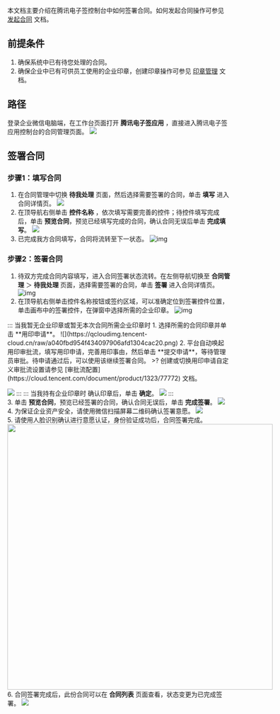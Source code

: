 本文档主要介绍在腾讯电子签控制台中如何签署合同。如何发起合同操作可参见 [发起合同](https://cloud.tencent.com/document/product/1323/77774) 文档。

## 前提条件
1. 确保系统中已有待您处理的合同。
2. 确保企业中已有可供员工使用的企业印章，创建印章操作可参见 [印章管理](https://cloud.tencent.com/document/product/1323/59451) 文档。

## 路径
登录企业微信电脑端，在工作台页面打开 **腾讯电子签应用** ，直接进入腾讯电子签应用控制台的合同管理页面。
![](https://qcloudimg.tencent-cloud.cn/raw/c20c201984e22ae3ae840fd60307c029.png)      


## 签署合同

### 步骤1：填写合同
1. 在合同管理中切换 **待我处理** 页面，然后选择需要签署的合同，单击 **填写** 进入合同详情页。
![](https://qcloudimg.tencent-cloud.cn/raw/6ebf86121612e75bc5d44c063b7e32c4.png)
2. 在顶导航右侧单击 **控件名称** ，依次填写需要完善的控件；待控件填写完成后，单击 **预览合同**，预览已经填写完成的合同，确认合同无误后单击 **完成填写**。
![](https://qcloudimg.tencent-cloud.cn/raw/148ad97052beb35aebf6345767b09630.png)      
3. 已完成我方合同填写，合同将流转至下一状态。
![img](https://qcloudimg.tencent-cloud.cn/raw/4d549efcb381b5e4474a334239aef688.png)        



### 步骤2：签署合同
1. 待双方完成合同内容填写，进入合同签署状态流转。在左侧导航切换至 **合同管理** ＞ **待我处理** 页面，选择需要签署的合同，单击 **签署** 进入合同详情页。
![img](https://qcloudimg.tencent-cloud.cn/raw/3cffcea29cc0be5bcaf7a156d76cd4f5.png)        
2. 在顶导航右侧单击控件名称按钮或签约区域，可以准确定位到签署控件位置，单击画布中的签署控件，在弹窗中选择所需的企业印章。
![img](https://qcloudimg.tencent-cloud.cn/raw/3a727fbd851cc83cba7ff7a542916663.png)        
<dx-tabs>
::: 当我暂无企业印章或暂无本次合同所需企业印章时
1. 选择所需的合同印章并单击 **用印申请**。
![](https://qcloudimg.tencent-cloud.cn/raw/a040fbd954f434097906afd1304cac20.png)       
2. 平台自动唤起用印审批流，填写用印申请，完善用印事由，然后单击 **提交申请**，等待管理员审批。待申请通过后，可以使用该继续签署合同。
>? 创建或切换用印申请自定义审批流设置请参见 [审批流配置](https://cloud.tencent.com/document/product/1323/77772) 文档。

 ![](https://qcloudimg.tencent-cloud.cn/raw/23caa73eb14ee28f1350134dae94141f.png) 
:::
::: 当我持有企业印章时
确认印章后，单击 **确定**。
 ![](https://qcloudimg.tencent-cloud.cn/raw/1ab8a46b3f0255189f84a65d159abfa3.png)
:::
</dx-tabs>   
3. 单击 **预览合同**，预览已经签署的合同，确认合同无误后，单击 **完成签署**。
![](https://qcloudimg.tencent-cloud.cn/raw/6039b8a5497093419eba86ba935d1ad9.png)      
4. 为保证企业资产安全，请使用微信扫描屏幕二维码确认签署意愿。
![](https://qcloudimg.tencent-cloud.cn/raw/488b58cf2cc61801f37e3a628ad905d3.png)       
5. 请使用人脸识别确认进行意愿认证，身份验证成功后，合同签署完成。
<img style="width:600px; max-width: inherit;" src="https://qcloudimg.tencent-cloud.cn/raw/e06dda32c2c84a50c2b044205c9d6ef2.png" />
6. 合同签署完成后，此份合同可以在 **合同列表** 页面查看，状态变更为已完成签署。
![](https://qcloudimg.tencent-cloud.cn/raw/39dc04fa1b2468ff952962981f2698c9.png)        
